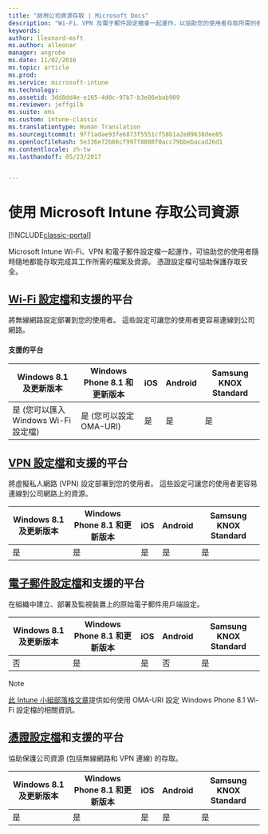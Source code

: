 ```yaml
---
title: "啟用公司資源存取 | Microsoft Docs"
description: "Wi-Fi、VPN 及電子郵件設定檔會一起運作，以協助您的使用者存取所需的檔案及資源。"
keywords: 
author: lleonard-msft
ms.author: alleonar
manager: angrobe
ms.date: 11/02/2016
ms.topic: article
ms.prod: 
ms.service: microsoft-intune
ms.technology: 
ms.assetid: 3dd8dd4e-e165-4d0c-97b7-b3e86ebab909
ms.reviewer: jeffgilb
ms.suite: ems
ms.custom: intune-classic
ms.translationtype: Human Translation
ms.sourcegitcommit: 9ff1adae93fe6873f5551cf58b1a2e89638dee85
ms.openlocfilehash: 5e336e72b66cf997f8808f0acc79bbebacad26d1
ms.contentlocale: zh-tw
ms.lasthandoff: 05/23/2017


---
```


# <a name="enable-access-to-company-resources-with-microsoft-intune"></a>使用 Microsoft Intune 存取公司資源

[!INCLUDE[classic-portal](../includes/classic-portal.md)]

Microsoft Intune Wi-Fi、VPN 和電子郵件設定檔一起運作，可協助您的使用者隨時隨地都能存取完成其工作所需的檔案及資源。 憑證設定檔可協助保護存取安全。

## <a name="wi-fi-profileswi-fi-connections-in-microsoft-intunemd-and-supported-platforms"></a>[Wi-Fi 設定檔](wi-fi-connections-in-microsoft-intune.md)和支援的平台

將無線網路設定部署到您的使用者。 這些設定可讓您的使用者更容易連線到公司網路。
#### <a name="supported-platforms"></a>支援的平台

|Windows 8.1 及更新版本|Windows Phone 8.1 和更新版本|iOS|Android|Samsung KNOX Standard|
|---------------------|---------------------------|---|-------|------------|
|是 (您可以匯入 Windows Wi-Fi 設定檔)|是 (您可以設定 OMA-URI) |是|是|是|

## <a name="vpn-profilesvpn-connections-in-microsoft-intunemd-and-supported-platforms"></a>[VPN 設定檔](vpn-connections-in-microsoft-intune.md)和支援的平台
將虛擬私人網路 (VPN) 設定部署到您的使用者。 這些設定可讓您的使用者更容易連線到公司網路上的資源。

|Windows 8.1 及更新版本|Windows Phone 8.1 和更新版本|iOS|Android|Samsung KNOX Standard|
|---------------------|---------------------------|---|-------|------------|
|是|是|是|是|是|

## <a name="email-profilesconfigure-access-to-corporate-email-using-email-profiles-with-microsoft-intunemd-and-supported-platforms"></a>[電子郵件設定檔](configure-access-to-corporate-email-using-email-profiles-with-microsoft-intune.md)和支援的平台
在組織中建立、部署及監視裝置上的原始電子郵件用戶端設定。

|Windows 8.1 及更新版本|Windows Phone 8.1 和更新版本|iOS|Android|Samsung KNOX Standard|
|---------------------|---------------------------|---|-------|------------|
|否|是|是|否|是|
> [!NOTE]
> [此 Intune 小組部落格文章](https://blogs.technet.microsoft.com/enterprisemobility/2015/02/19/using-oma-uri-to-create-custom-wi-fi-profiles-for-windows-phone-8-1/)提供如何使用 OMA-URI 設定 Windows Phone 8.1 Wi-Fi 設定檔的相關資訊。

## <a name="certificate-profilessecure-resource-access-with-certificate-profilesmd-and-supported-platforms"></a>[憑證設定檔](secure-resource-access-with-certificate-profiles.md)和支援的平台
協助保護公司資源 (包括無線網路和 VPN 連線) 的存取。

|Windows 8.1 及更新版本|Windows Phone 8.1 和更新版本|iOS|Android|Samsung KNOX Standard|
|---------------------|---------------------------|---|-------|------------|
|是|是|是|是|是|

